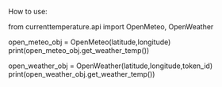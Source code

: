 How to use:

from currenttemperature.api import OpenMeteo, OpenWeather

open_meteo_obj = OpenMeteo(latitude,longitude)
print(open_meteo_obj.get_weather_temp())

open_weather_obj = OpenWeather(latitude,longitude,token_id)
print(open_weather_obj.get_weather_temp())